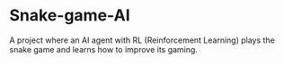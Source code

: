 # Snake-game-AI
A project where an AI agent with RL (Reinforcement Learning) plays the snake game and learns how to improve its gaming.

